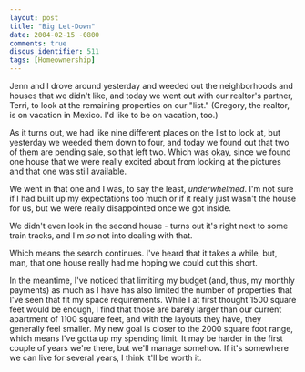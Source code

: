 ```yaml
---
layout: post
title: "Big Let-Down"
date: 2004-02-15 -0800
comments: true
disqus_identifier: 511
tags: [Homeownership]
---
```

Jenn and I drove around yesterday and weeded out the neighborhoods and
houses that we didn't like, and today we went out with our realtor's
partner, Terri, to look at the remaining properties on our "list."
(Gregory, the realtor, is on vacation in Mexico. I'd like to be on
vacation, too.)
 
 As it turns out, we had like nine different places on the list to look
at, but yesterday we weeded them down to four, and today we found out
that two of them are pending sale, so that left two. Which was okay,
since we found one house that we were really excited about from looking
at the pictures and that one was still available.
 
 We went in that one and I was, to say the least, *underwhelmed*. I'm
not sure if I had built up my expectations too much or if it really just
wasn't the house for us, but we were really disappointed once we got
inside.
 
 We didn't even look in the second house - turns out it's right next to
some train tracks, and I'm *so* not into dealing with that.
 
 Which means the search continues. I've heard that it takes a while,
but, man, that one house really had me hoping we could cut this short.
 
 In the meantime, I've noticed that limiting my budget (and, thus, my
monthly payments) as much as I have has also limited the number of
properties that I've seen that fit my space requirements. While I at
first thought 1500 square feet would be enough, I find that those are
barely larger than our current apartment of 1100 square feet, and with
the layouts they have, they generally feel smaller. My new goal is
closer to the 2000 square foot range, which means I've gotta up my
spending limit. It may be harder in the first couple of years we're
there, but we'll manage somehow. If it's somewhere we can live for
several years, I think it'll be worth it.
